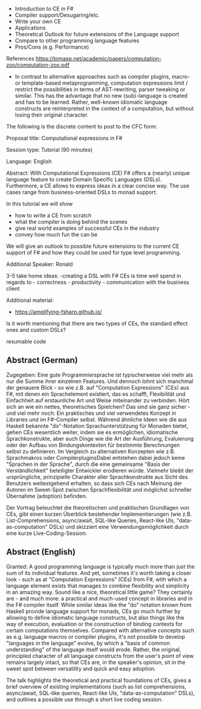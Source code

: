 - Introduction to CE in F#
- Compiler support/Desugaring/etc.
- Write your own CE
- Applications
- Theoretical Outlook for future extensions of the Language support
- Compare to other programming language features
- Pros/Cons (e.g. Performance)

References
https://tomasp.net/academic/papers/computation-zoo/computation-zoo.pdf

- In contrast to alternative approaches such as compiler plugins, macro- or template-based metaprogramming, computation expressions limit / restrict the possibilities in terms of AST-rewriting, parser tweaking or similar. This has the advantage that no new (sub)-language is created and has to be learned. Rather, well-known idiomatic language constructs are reinterpreted in the context of a computation, but without losing their original character.



The following is the discrete content to post to the CFC form:

Proposal title: Computational expressions in F#

Session type: Tutorial (90 minutes)

Language: English

Abstract:
With Computational Expressions (CE) F# offers a (nearly) unique language feature to create Domain Specific Languages (DSLs).
Furthermore, a CE allows to express ideas in a clear concise way. The use cases range from business-oriented DSLs to monad support.

In this tutorial we will show
- how to write a CE from scratch
- what the compiler is doing behind the scenes
- give real world examples of successful CEs in the industry
- convey how much fun the can be

We will give an outlook to possible future extensions to the current CE support of F# and how they could be used for type level programming.

Additional Speaker: Ronald

3-5 take home ideas:
  -creating a DSL with F# CEs is time well spend in regards to
    - correctness
    - productivity
    - communication with the business client

Additional material:
  - https://amplifying-fsharp.github.io/

Is it worth mentioning that there are two types of CEs, the standard effect ones and custom DSLs?

resumable code 

## Abstract (German)

Zugegeben: Eine gute Programmiersprache ist typischerweise viel mehr als nur die Summe ihrer einzelnen Features. Und dennoch lohnt sich manchmal der genauere Blick - so wie z.B. auf "Computation Expressions" (CEs) aus F#, mit denen ein Sprachelement existiert, das es schafft, Flexibilität und Einfachheit auf erstaunliche Art und Weise miteinander zu verbinden. Hört sich an wie ein nettes, theoretisches Spielchen? Das sind sie ganz sicher - und viel mehr noch: Ein praktisches und viel verwendetes Konzept in Libraries und im F#-Compiler selbst. Während ähnliche Ideen wie die aus Haskell bekannte "do"-Notation Sprachunterstützung für Monaden bietet, gehen CEs wesentlich weiter, indem sie es ermöglichen, idiomatische Sprachkonstrukte, aber auch Dinge wie die Art der Ausführung, Evaluierung oder der Aufbau von Bindungskontexten für bestimmte Berechnungen selbst zu definieren. Im Vergleich zu alternativen Konzepten wie z.B. Sprachmakros oder CompilerpluginsDabei entstehen dabei jedoch keine "Sprachen in der Sprache", durch die eine gemeinsame "Basis der Verständlichkeit" beteiligter Entwickler erodieren würde. Vielmehr bleibt der ursprüngliche, prinzipielle Charakter aller Sprachkonstrukte aus Sicht des Benutzers weitestgehend erhalten, so dass sich CEs nach Meinung der Autoren im Sweet-Spot zwischen Sprachflexibilität und möglichst schneller Übernahme (adoption) befinden.

Der Vortrag beleuchtet die theoretischen und praktischen Grundlagen von CEs, gibt einen kurzen Überblick bestehender Implementierungen (wie z.B. List-Comprehensions, async/await, SQL-like Queries, React-like UIs, "data-as-computation" DSLs) und skizziert eine Verwendungsmöglichkeit durch eine kurze Live-Coding-Session.

## Abstract (English)

Granted: A good programming language is typically much more than just the sum of its individual features. And yet, sometimes it's worth taking a closer look - such as at "Computation Expressions" (CEs) from F#, with which a language element exists that manages to combine flexibility and simplicity in an amazing way. Sound like a nice, theoretical little game? They certainly are - and much more: a practical and much-used concept in libraries and in the F# compiler itself. While similar ideas like the "do" notation known from Haskell provide language support for monads, CEs go much further by allowing to define idiomatic language constructs, but also things like the way of execution, evaluation or the construction of binding contexts for certain computations themselves. Compared with alternative concepts such as e.g. language macros or compiler plugins, it's not possible to develop "languages in the language" evolve, by which a "basis of common understanding" of the language itself would erode. Rather, the original, principled character of all language constructs from the user's point of view remains largely intact, so that CEs are, in the speaker's opinion, sit in the sweet spot between versatility and quick and easy adoption.

The talk highlights the theoretical and practical foundations of CEs, gives a brief overview of existing implementations (such as list comprehensions, async/await, SQL-like queries, React-like UIs, "data-as-computation" DSLs), and outlines a possible use through a short live coding session.
